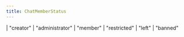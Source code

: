 ```yaml
---
title: ChatMemberStatus
---
```


<div class="font-mono whitespace-pre"><span class="opacity-50">| </span><span>&quot;creator&quot;</span><span class="opacity-50">
| </span><span>&quot;administrator&quot;</span><span class="opacity-50">
| </span><span>&quot;member&quot;</span><span class="opacity-50">
| </span><span>&quot;restricted&quot;</span><span class="opacity-50">
| </span><span>&quot;left&quot;</span><span class="opacity-50">
| </span><span>&quot;banned&quot;</span></div>

